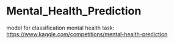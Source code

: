 # Mental_Health_Prediction
model for classification mental health
task: https://www.kaggle.com/competitions/mental-health-prediction
